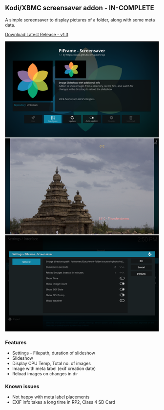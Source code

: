 ## Kodi/XBMC screensaver addon - IN-COMPLETE

A simple screensaver to display pictures of a folder, along with some meta data.

[Download Latest Release - v1.3](https://github.com/palaniraja/piframe/releases)

![Screenshot](resources/screenshot-1.png)
![Slideshow](resources/screenshot-3.png)
![Screenshot - settings](resources/screenshot-2.png)

### Features

* Settings - Filepath, duration of slideshow
* Slideshow
* Display CPU Temp, Total no. of images
* Image with meta label (exif creation date)
* Reload images on changes in dir

### Known issues

* Not happy with meta label placements
* EXIF info takes a long time in RP2, Class 4 SD Card
